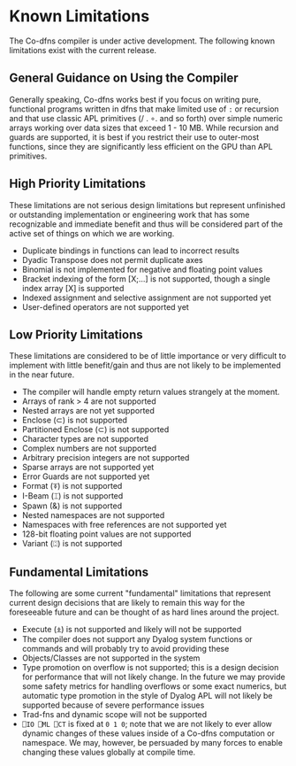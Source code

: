 ﻿# Known Limitations

The Co-dfns compiler is under active development. The following known
limitations exist with the current release.

## General Guidance on Using the Compiler

Generally speaking, Co-dfns works best if you focus on writing pure, 
functional programs written in dfns that make limited use 
of `:` or recursion and that use classic APL primitives (/ . ∘. and 
so forth) over simple numeric arrays working over data sizes that 
exceed 1 - 10 MB. While recursion and guards are supported, it is best if 
you restrict their use to outer-most functions, since they are significantly 
less efficient on the GPU than APL primitives. 

## High Priority Limitations

These limitations are not serious design limitations but represent unfinished 
or outstanding implementation or engineering work that has some recognizable 
and immediate benefit and thus will be considered part of the active set of 
things on which we are working.

* Duplicate bindings in functions can lead to incorrect results
* Dyadic Transpose does not permit duplicate axes
* Binomial is not implemented for negative and floating point values
* Bracket indexing of the form [X;...] is not supported, 
  though a single index array [X] is supported
* Indexed assignment and selective assignment are not supported yet
* User-defined operators are not supported yet

## Low Priority Limitations

These limitations are considered to be of little importance or very 
difficult to implement with little benefit/gain and thus are not likely 
to be implemented in the near future.

* The compiler will handle empty return values strangely at the moment.
* Arrays of rank > 4 are not supported
* Nested arrays are not yet supported
* Enclose (⊂) is not supported
* Partitioned Enclose (⊂) is not supported
* Character types are not supported
* Complex numbers are not supported
* Arbitrary precision integers are not supported
* Sparse arrays are not supported yet
* Error Guards are not supported yet
* Format (⍕) is not supported
* I-Beam (⌶) is not supported
* Spawn (&) is not supported
* Nested namespaces are not supported
* Namespaces with free references are not supported yet
* 128-bit floating point values are not supported
* Variant (⍠) is not supported

## Fundamental Limitations

The following are some current "fundamental" limitations that represent
current design decisions that are likely to remain this way for the 
foreseeable future and can be thought of as hard lines around the project.

* Execute (⍎) is not supported and likely will not be supported
* The compiler does not support any Dyalog system functions or commands
  and will probably try to avoid providing these
* Objects/Classes are not supported in the system
* Type promotion on overflow is not supported; this is a design decision 
  for performance that will not likely change. In the future we may provide 
  some safety metrics for handling overflows or some exact numerics, 
  but automatic type promotion in the style of Dyalog APL will not likely 
  be supported because of severe performance issues
* Trad-fns and dynamic scope will not be supported
* `⎕IO ⎕ML ⎕CT` is fixed at `0 1 0`; note that we are not likely to ever 
  allow dynamic changes of these values inside of a Co-dfns computation 
  or namespace. We may, however, be persuaded by many forces to enable 
  changing these values globally at compile time.

